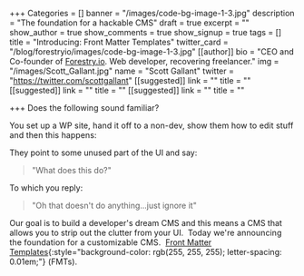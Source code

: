 +++
Categories = []
banner = "/images/code-bg-image-1-3.jpg"
description = "The foundation for a hackable CMS"
draft = true
excerpt = ""
show_author = true
show_comments = true
show_signup = true
tags = []
title = "Introducing: Front Matter Templates"
twitter_card = "/blog/forestryio/images/code-bg-image-1-3.jpg"
[[author]]
bio = "CEO and Co-founder of <a href='https://forestry.io' title='Forestry.io CMS'>Forestry.io</a>. Web developer, recovering freelancer."
img = "/images/Scott_Gallant.jpg"
name = "Scott Gallant"
twitter = "https://twitter.com/scottgallant"
[[suggested]]
link = ""
title = ""
[[suggested]]
link = ""
title = ""
[[suggested]]
link = ""
title = ""

+++
<span style="letter-spacing: 0.01em;">Does the following sound familiar? </span>

<span style="letter-spacing: 0.01em;">You set up a WP site, hand it off to a non-dev, show them how to edit stuff and then this happens:</span>

They point to some unused part of the UI and say:

> "What does this do?"

To which you reply:

> "Oh that doesn't do anything...just ignore it"

Our goal is to build a developer's dream CMS and this means a CMS that allows you to strip out the clutter from your UI.  <span style="letter-spacing: 0.01em;">Today we're announcing the foundation for a customizable CMS.  </span>[Front Matter Templates](https://forestry.io/docs/setting-up-a-site/front-matter-templates/){:style="background-color: rgb(255, 255, 255); letter-spacing: 0.01em;"}<span style="letter-spacing: 0.01em;"> (FMTs).</span>

 <span style="letter-spacing: 0.01em;"></span>